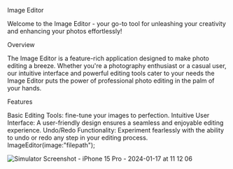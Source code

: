 
Image Editor

Welcome to the Image Editor - your go-to tool for unleashing your creativity and enhancing your photos effortlessly!

Overview

The Image Editor is a feature-rich application designed to make photo editing a breeze. Whether you're a photography enthusiast or a casual user, our intuitive interface and powerful editing tools cater to your needs the Image Editor puts the power of professional photo editing in the palm of your hands.

Features

Basic Editing Tools:  fine-tune your images to perfection.
Intuitive User Interface: A user-friendly design ensures a seamless and enjoyable editing experience.
Undo/Redo Functionality: Experiment fearlessly with the ability to undo or redo any step in your editing process.
ImageEditor(image:"filepath");

![Simulator Screenshot - iPhone 15 Pro - 2024-01-17 at 11 12 06](https://github.com/Aruljebaraj/aj_image_editor/assets/34904782/7a2d4675-ee2c-4700-a7d8-b2894dbd7863)
